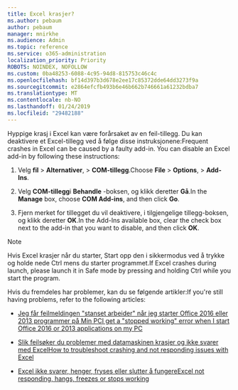 ```yaml
---
title: Excel krasjer?
ms.author: pebaum
author: pebaum
manager: mnirkhe
ms.audience: Admin
ms.topic: reference
ms.service: o365-administration
localization_priority: Priority
ROBOTS: NOINDEX, NOFOLLOW
ms.custom: 0ba48253-6088-4c95-94d8-815753c46c4c
ms.openlocfilehash: bf14d397b3d678e2ee17c85372dde64dd3273f9a
ms.sourcegitcommit: e2864efcfb493b6e46b662b746661a61232bdba7
ms.translationtype: MT
ms.contentlocale: nb-NO
ms.lasthandoff: 01/24/2019
ms.locfileid: "29482188"
---
```

<span data-ttu-id="e1d1e-p101">Hyppige krasj i Excel kan være forårsaket av en feil-tillegg. Du kan deaktivere et Excel-tillegg ved å følge disse instruksjonene:</span><span class="sxs-lookup"><span data-stu-id="e1d1e-p101">Frequent crashes in Excel can be caused by a faulty add-in. You can disable an Excel add-in by following these instructions:</span></span>
  
1. <span data-ttu-id="e1d1e-104">Velg **fil** \> **Alternativer**, \> **COM-tillegg**.</span><span class="sxs-lookup"><span data-stu-id="e1d1e-104">Choose **File** \> **Options**, \> **Add-Ins**.</span></span>
    
2. <span data-ttu-id="e1d1e-105">Velg **COM-tillegg**i **Behandle** -boksen, og klikk deretter **Gå**.</span><span class="sxs-lookup"><span data-stu-id="e1d1e-105">In the **Manage** box, choose **COM Add-ins**, and then click **Go**.</span></span>
    
3. <span data-ttu-id="e1d1e-106">Fjern merket for tillegget du vil deaktivere, i tilgjengelige tillegg-boksen, og klikk deretter **OK**.</span><span class="sxs-lookup"><span data-stu-id="e1d1e-106">In the Add-Ins available box, clear the check box next to the add-in that you want to disable, and then click **OK**.</span></span>
    
> [!NOTE]
> <span data-ttu-id="e1d1e-107">Hvis Excel krasjer når du starter, Start opp den i sikkermodus ved å trykke og holde nede Ctrl mens du starter programmet.</span><span class="sxs-lookup"><span data-stu-id="e1d1e-107">If Excel crashes during launch, please launch it in Safe mode by pressing and holding Ctrl while you start the program.</span></span> 
  
<span data-ttu-id="e1d1e-108">Hvis du fremdeles har problemer, kan du se følgende artikler:</span><span class="sxs-lookup"><span data-stu-id="e1d1e-108">If you're still having problems, refer to the following articles:</span></span>
  
- [<span data-ttu-id="e1d1e-109">Jeg får feilmeldingen "stanset arbeider" når jeg starter Office 2016 eller 2013 programmer på Min PC</span><span class="sxs-lookup"><span data-stu-id="e1d1e-109">I get a "stopped working" error when I start Office 2016 or 2013 applications on my PC</span></span>](https://support.office.com/article/52bd7985-4e99-4a35-84c8-2d9b8301a2fa.aspx)
    
- [<span data-ttu-id="e1d1e-110">Slik feilsøker du problemer med datamaskinen krasjer og ikke svarer med Excel</span><span class="sxs-lookup"><span data-stu-id="e1d1e-110">How to troubleshoot crashing and not responding issues with Excel</span></span>](https://support.microsoft.com/en-us/help/2758592/how-to-troubleshoot-crashing-and-not-responding-issues-with-excel)
    
- [<span data-ttu-id="e1d1e-111">Excel ikke svarer, henger, fryses eller slutter å fungere</span><span class="sxs-lookup"><span data-stu-id="e1d1e-111">Excel not responding, hangs, freezes or stops working</span></span>](https://support.office.com/article/37e7d3c9-9e84-40bf-a805-4ca6853a1ff4.aspx)
    
